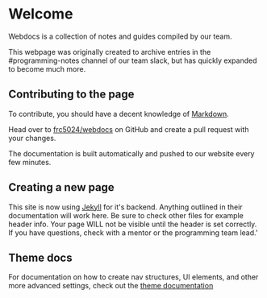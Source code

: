 # Welcome
Webdocs is a collection of notes and guides compiled by our team. 

This webpage was originally created to archive entries in the #programming-notes channel of our team slack, but has quickly expanded to become much more.

## Contributing to the page
To contribute, you should have a decent knowledge of [Markdown](https://www.markdownguide.org/getting-started). 

Head over to [frc5024/webdocs](https://github.com/frc5024/webdocs) on GitHub and create a pull request with your changes.

The documentation is built automatically and pushed to our website every few minutes.

## Creating a new page
This site is now using [Jekyll](https://jekyllrb.com/) for it's backend. Anything outlined in their documentation will work here. Be sure to check other files for example header info. Your page WILL not be visible until the header is set correctly. If you have questions, check with a mentor or the programming team lead.'

## Theme docs
For documentation on how to create nav structures, UI elements, and other more advanced settings, check out the [theme documentation](https://pmarsceill.github.io/just-the-docs/)